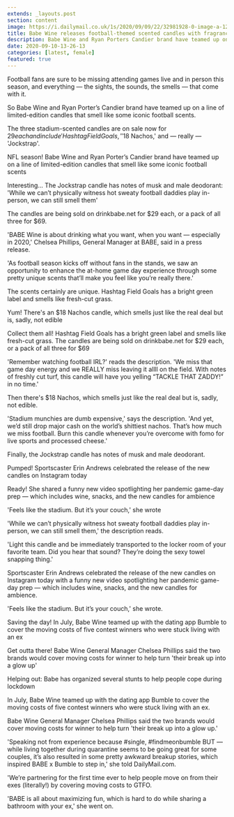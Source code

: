 ```yaml
---
extends: _layouts.post
section: content
image: https://i.dailymail.co.uk/1s/2020/09/09/22/32981928-0-image-a-123_1599685762507.jpg 
title: Babe Wine releases football-themed scented candles with fragrances like Jockstrap and $18 Nachos 
description: Babe Wine and Ryan Porters Candier brand have teamed up on a line of limited-edition candles that smell like some iconic football scents. The candles are being sold on drinkbabe 
date: 2020-09-10-13-26-13 
categories: [latest, female] 
featured: true 
--- 
```

Football fans are sure to be missing attending games live and in person this season, and everything — the sights, the sounds, the smells — that come with it.

So Babe Wine and Ryan Porter’s Candier brand have teamed up on a line of limited-edition candles that smell like some iconic football scents.

The three stadium-scented candles are on sale now for $29 each and include 'Hashtag Field Goals,' '$18 Nachos,' and — really — 'Jockstrap'.

NFL season! Babe Wine and Ryan Porter’s Candier brand have teamed up on a line of limited-edition candles that smell like some iconic football scents

Interesting... The Jockstrap candle has notes of musk and male deodorant: 'While we can’t physically witness hot sweaty football daddies play in-person, we can still smell them'

The candles are being sold on drinkbabe.net for $29 each, or a pack of all three for $69.  

'BABE Wine is about drinking what you want, when you want — especially in 2020,' Chelsea Phillips, General Manager at BABE, said in a press release. 

'As football season kicks off without fans in the stands, we saw an opportunity to enhance the at-home game day experience through some pretty unique scents that’ll make you feel like you’re really there.'   

The scents certainly are unique. Hashtag Field Goals has a bright green label and smells like fresh-cut grass. 

Yum! There's an $18 Nachos candle, which smells just like the real deal but is, sadly, not edible

Collect them all! Hashtag Field Goals has a bright green label and smells like fresh-cut grass. The candles are being sold on drinkbabe.net for $29 each, or a pack of all three for $69

'Remember watching football IRL?' reads the description. 'We miss that game day energy and we REALLY miss leaving it allll on the field. With notes of freshly cut turf, this candle will have you yelling “TACKLE THAT ZADDY!” in no time.'

Then there's $18 Nachos, which smells just like the real deal but is, sadly, not edible. 

'Stadium munchies are dumb expensive,' says the description. 'And yet, we’d still drop major cash on the world’s shittiest nachos. That’s how much we miss football. Burn this candle whenever you’re overcome with fomo for live sports and processed cheese.'

Finally, the Jockstrap candle has notes of musk and male deodorant. 

Pumped! Sportscaster Erin Andrews celebrated the release of the new candles on Instagram today

Ready! She shared a funny new video spotlighting her pandemic game-day prep — which includes wine, snacks, and the new candles for ambience

'Feels like the stadium. But it’s your couch,' she wrote

'While we can’t physically witness hot sweaty football daddies play in-person, we can still smell them,' the description reads. 

'Light this candle and be immediately transported to the locker room of your favorite team. Did you hear that sound? They’re doing the sexy towel snapping thing.'

Sportscaster Erin Andrews celebrated the release of the new candles on Instagram today with a funny new video spotlighting her pandemic game-day prep — which includes wine, snacks, and the new candles for ambience.

'Feels like the stadium. But it’s your couch,' she wrote. 

Saving the day! In July, Babe Wine teamed up with the dating app Bumble to cover the moving costs of five contest winners who were stuck living with an ex

Get outta there! Babe Wine General Manager Chelsea Phillips said the two brands would cover moving costs for winner to help turn 'their break up into a glow up'

Helping out: Babe has organized several stunts to help people cope during lockdown

In July, Babe Wine teamed up with the dating app Bumble to cover the moving costs of five contest winners who were stuck living with an ex.  

Babe Wine General Manager Chelsea Phillips said the two brands would cover moving costs for winner to help turn 'their break up into a glow up.'

'Speaking not from experience because #single, #findmeonbumble BUT — while living together during quarantine seems to be going great for some couples, it’s also resulted in some pretty awkward breakup stories, which inspired BABE x Bumble to step in,' she told DailyMail.com. 

'We’re partnering for the first time ever to help people move on from their exes (literally!) by covering moving costs to GTFO.

'BABE is all about maximizing fun, which is hard to do while sharing a bathroom with your ex,' she went on. 

